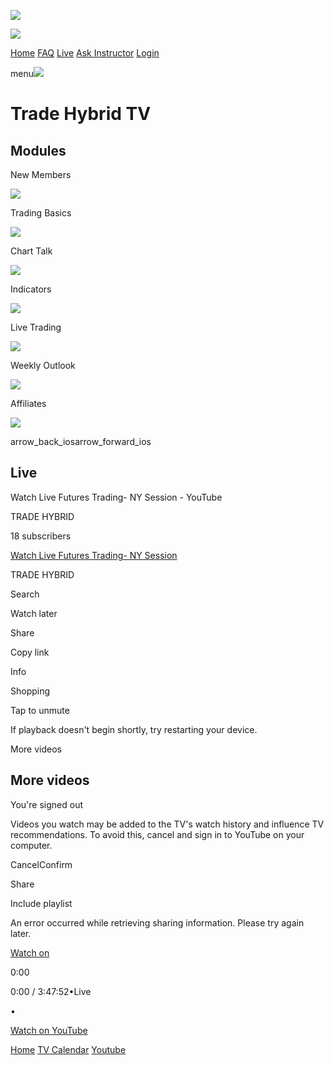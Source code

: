![](https://elearning.builderall.com/user_data/modern_theme/DRcDrveUwk0VP7T.jpg)

![](https://elearning.builderall.com/user_data/lesson_icon/5xcOBUrDHuOUTV3.png)

[Home](https://elearning.builderall.com/course/52786/aaLZMM95/index) [FAQ](https://elearning.builderall.com/course/52786/aaLZMM95/faq) [Live](https://elearning.builderall.com/course/52786/aaLZMM95/live) [Ask Instructor](https://elearning.builderall.com/course/52786/aaLZMM95/ask) [Login](https://elearning.builderall.com/course/52786/aaLZMM95/login)

menu![](https://elearning.builderall.com/user_data/lesson_icon/5xcOBUrDHuOUTV3.png)

# Trade Hybrid TV

## Modules

New Members

![](https://elearning.builderall.com/user_data/modern_theme/Jb0rgGAXun91DEU.jpg)

Trading Basics

![](https://elearning.builderall.com/user_data/modern_theme/SkbP4o26XY8ciUA.jpg)

Chart Talk

![](https://elearning.builderall.com/user_data/modern_theme/z3iQW3V2A2TcxDE.jpg)

Indicators

![](https://elearning.builderall.com/user_data/modern_theme/fuBRARLHXgPU2y1.jpg)

Live Trading

![](https://elearning.builderall.com/user_data/modern_theme/hnB0ypyz6uxiEfJ.jpg)

Weekly Outlook

![](https://elearning.builderall.com/user_data/modern_theme/nM9u3BebzbQLfPt.jpg)

Affiliates

![](https://elearning.builderall.com/user_data/modern_theme/MNWhWhqHJqJxg9d.jpg)

arrow\_back\_iosarrow\_forward\_ios

## Live

Watch Live Futures Trading- NY Session - YouTube

TRADE HYBRID

18 subscribers

[Watch Live Futures Trading- NY Session](https://www.youtube.com/watch?v=ixsloqPJBL0)

TRADE HYBRID

Search

Watch later

Share

Copy link

Info

Shopping

Tap to unmute

If playback doesn't begin shortly, try restarting your device.

More videos

## More videos

You're signed out

Videos you watch may be added to the TV's watch history and influence TV recommendations. To avoid this, cancel and sign in to YouTube on your computer.

CancelConfirm

Share

Include playlist

An error occurred while retrieving sharing information. Please try again later.

[Watch on](https://www.youtube.com/watch?v=ixsloqPJBL0&embeds_referring_euri=https%3A%2F%2Felearning.builderall.com%2F)

0:00

0:00 / 3:47:52•Live

•

[Watch on YouTube](https://www.youtube.com/watch?v=ixsloqPJBL0 "Watch on YouTube")

[Home](https://tradehybrid.com/) [TV Calendar](https://sqr.co/TradeHybridTV/) [Youtube](https://sqr.co/TradeHybridYoutube/)